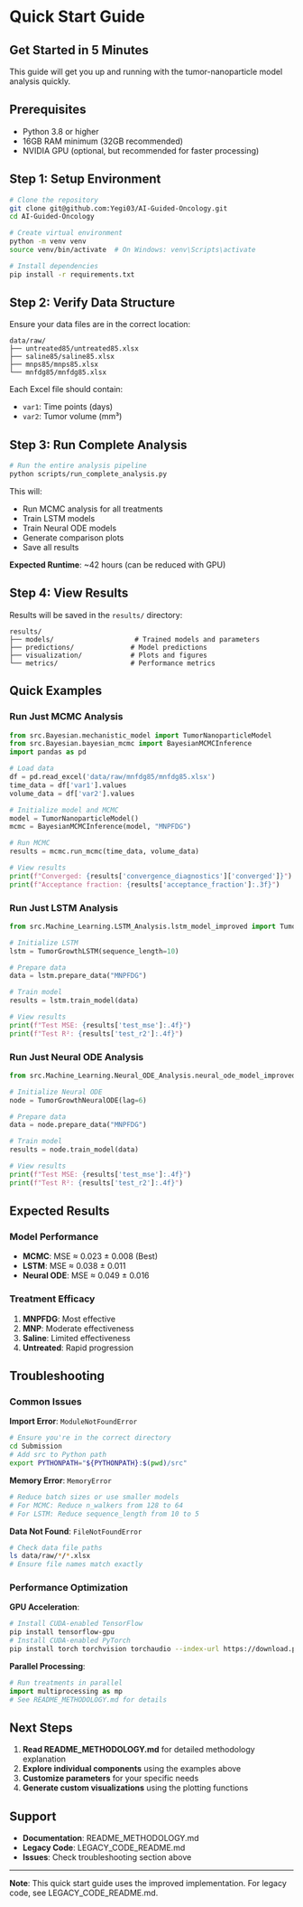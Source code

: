 # Quick Start Guide

## Get Started in 5 Minutes

This guide will get you up and running with the tumor-nanoparticle model analysis quickly.

## Prerequisites

- Python 3.8 or higher
- 16GB RAM minimum (32GB recommended)
- NVIDIA GPU (optional, but recommended for faster processing)

## Step 1: Setup Environment

```bash
# Clone the repository
git clone git@github.com:Yegi03/AI-Guided-Oncology.git
cd AI-Guided-Oncology

# Create virtual environment
python -m venv venv
source venv/bin/activate  # On Windows: venv\Scripts\activate

# Install dependencies
pip install -r requirements.txt
```

## Step 2: Verify Data Structure

Ensure your data files are in the correct location:

```
data/raw/
├── untreated85/untreated85.xlsx
├── saline85/saline85.xlsx
├── mnps85/mnps85.xlsx
└── mnfdg85/mnfdg85.xlsx
```

Each Excel file should contain:
- `var1`: Time points (days)
- `var2`: Tumor volume (mm³)

## Step 3: Run Complete Analysis

```bash
# Run the entire analysis pipeline
python scripts/run_complete_analysis.py
```

This will:
- Run MCMC analysis for all treatments
- Train LSTM models
- Train Neural ODE models
- Generate comparison plots
- Save all results

**Expected Runtime**: ~42 hours (can be reduced with GPU)

## Step 4: View Results

Results will be saved in the `results/` directory:

```
results/
├── models/                    # Trained models and parameters
├── predictions/              # Model predictions
├── visualization/            # Plots and figures
└── metrics/                  # Performance metrics
```

## Quick Examples

### Run Just MCMC Analysis

```python
from src.Bayesian.mechanistic_model import TumorNanoparticleModel
from src.Bayesian.bayesian_mcmc import BayesianMCMCInference
import pandas as pd

# Load data
df = pd.read_excel('data/raw/mnfdg85/mnfdg85.xlsx')
time_data = df['var1'].values
volume_data = df['var2'].values

# Initialize model and MCMC
model = TumorNanoparticleModel()
mcmc = BayesianMCMCInference(model, "MNPFDG")

# Run MCMC
results = mcmc.run_mcmc(time_data, volume_data)

# View results
print(f"Converged: {results['convergence_diagnostics']['converged']}")
print(f"Acceptance fraction: {results['acceptance_fraction']:.3f}")
```

### Run Just LSTM Analysis

```python
from src.Machine_Learning.LSTM_Analysis.lstm_model_improved import TumorGrowthLSTM

# Initialize LSTM
lstm = TumorGrowthLSTM(sequence_length=10)

# Prepare data
data = lstm.prepare_data("MNPFDG")

# Train model
results = lstm.train_model(data)

# View results
print(f"Test MSE: {results['test_mse']:.4f}")
print(f"Test R²: {results['test_r2']:.4f}")
```

### Run Just Neural ODE Analysis

```python
from src.Machine_Learning.Neural_ODE_Analysis.neural_ode_model_improved import TumorGrowthNeuralODE

# Initialize Neural ODE
node = TumorGrowthNeuralODE(lag=6)

# Prepare data
data = node.prepare_data("MNPFDG")

# Train model
results = node.train_model(data)

# View results
print(f"Test MSE: {results['test_mse']:.4f}")
print(f"Test R²: {results['test_r2']:.4f}")
```

## Expected Results

### Model Performance
- **MCMC**: MSE ≈ 0.023 ± 0.008 (Best)
- **LSTM**: MSE ≈ 0.038 ± 0.011
- **Neural ODE**: MSE ≈ 0.049 ± 0.016

### Treatment Efficacy
1. **MNPFDG**: Most effective
2. **MNP**: Moderate effectiveness
3. **Saline**: Limited effectiveness
4. **Untreated**: Rapid progression

## Troubleshooting

### Common Issues

**Import Error**: `ModuleNotFoundError`
```bash
# Ensure you're in the correct directory
cd Submission
# Add src to Python path
export PYTHONPATH="${PYTHONPATH}:$(pwd)/src"
```

**Memory Error**: `MemoryError`
```bash
# Reduce batch sizes or use smaller models
# For MCMC: Reduce n_walkers from 128 to 64
# For LSTM: Reduce sequence_length from 10 to 5
```

**Data Not Found**: `FileNotFoundError`
```bash
# Check data file paths
ls data/raw/*/*.xlsx
# Ensure file names match exactly
```

### Performance Optimization

**GPU Acceleration**:
```bash
# Install CUDA-enabled TensorFlow
pip install tensorflow-gpu
# Install CUDA-enabled PyTorch
pip install torch torchvision torchaudio --index-url https://download.pytorch.org/whl/cu118
```

**Parallel Processing**:
```python
# Run treatments in parallel
import multiprocessing as mp
# See README_METHODOLOGY.md for details
```

## Next Steps

1. **Read README_METHODOLOGY.md** for detailed methodology explanation
2. **Explore individual components** using the examples above
3. **Customize parameters** for your specific needs
4. **Generate custom visualizations** using the plotting functions

## Support

- **Documentation**: README_METHODOLOGY.md
- **Legacy Code**: LEGACY_CODE_README.md
- **Issues**: Check troubleshooting section above

---

**Note**: This quick start guide uses the improved implementation. For legacy code, see LEGACY_CODE_README.md. 